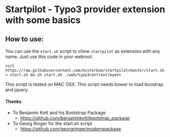 # Startpilot - Typo3 provider extension with some basics


## How to use:

You can use the `start.sh` script to clone `startpilot` as extension with any name. Just use this code in your webroot.

```
curl https://raw.githubusercontent.com/misterboe/startpilot/master/start.sh > start.sh && sh start.sh ./web/typo3conf/ext/myext
```
This script is tested on MAC OSX. This script needs bower to load boostrap and jquery. 

#### Thanks

* To Benjamin Kott and his Bootstrap Package 
	*  https://github.com/benjaminkott/bootstrap_package
* To Georg Ringer for the start.sh script
    * https://github.com/georgringer/modernpackage
